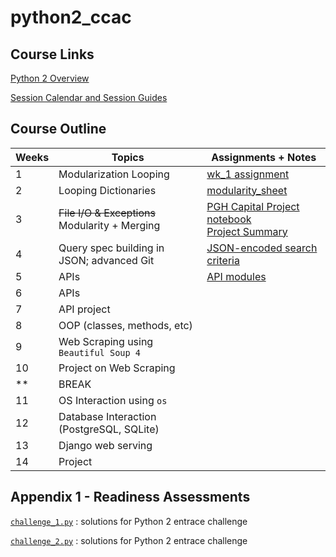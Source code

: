 # python2_ccac

## Course Links

[Python 2 Overview](https://technologyrediscovery.net/#python2)

[Session Calendar and Session Guides](https://technologyrediscovery.net/python/cit129_courseCalendar_sp20_fresh.html)

## Course Outline


| Weeks | Topics | Assignments + Notes|
| --- | --- | --- |
| 1 | Modularization Looping | [wk_1 assignment](https://github.com/tnakatani/python2_ccac/tree/master/wk_1) |
| 2 | Looping Dictionaries | [modularity_sheet](https://docs.google.com/spreadsheets/d/15bjvzMLQm0rJNOw1vRNpCY7XJTD2B6HvRHtv2xGqTRE/edit#gid=0) |
| 3 | <s>File I/O & Exceptions</s> <br> Modularity + Merging | [PGH Capital Project notebook](https://github.com/tnakatani/python2_ccac/tree/master/wk_3/notebook) <br> [Project Summary](https://github.com/tnakatani/python2_ccac/blob/master/wk_3/capital_projects_analysis.md) |
| 4 | Query spec building in JSON; advanced Git | [JSON-encoded search criteria](https://github.com/tnakatani/python2_ccac/tree/master/wk_4) |
| 5 | APIs | [API modules](https://technologyrediscovery.net/python/mod-api.html) |
| 6 | APIs | |
| 7 | API project | |
| 8 | OOP (classes, methods, etc) | |
| 9 | Web Scraping using ```Beautiful Soup 4``` | |
| 10 | Project on Web Scraping | |
| ** | BREAK | |
| 11 | OS Interaction using ```os``` | |
| 12 | Database Interaction (PostgreSQL, SQLite) | |
| 13 | Django web serving | |
| 14 | Project | |

## Appendix 1 - Readiness Assessments

[`challenge_1.py`](https://github.com/tnakatani/python2_ccac/blob/master/readiness_assessments/challenge_1.py) : solutions for Python 2 entrace challenge


[`challenge_2.py`](https://github.com/tnakatani/python2_ccac/blob/master/readiness_assessments/challenge_2.py) : solutions for Python 2 entrace challenge
